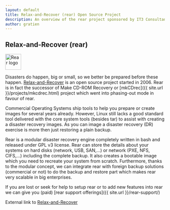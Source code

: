 ```yaml
---
layout: default
title: Relax-and-Recover (rear) Open Source Project
description: An overview of the rear project sponsored by IT3 Consultants
author: gratien
---
```


## Relax-and-Recover (rear)

<img src="{{ site.url }}/images/logo/rear_logo_100.png" width="50" height="50" alt="Rear logo">

Disasters do happen, big or small, so we better be prepared before these happen. [Relax-and-Recover](http://relax-and-recover.org) is an open source project started in 2006. Rear is in fact the successor of Make CD-ROM Recovery or [mkCDrec]({{ site.url }}/projects/mkcdrec.html) project which went into phasing-out mode in favour of rear.

Commercial Operating Systems ship tools to help you prepare or create images for several years already. However, Linux still lacks a good standard tool delivered with the core system tools (besides tar) to assist with creating a disaster recovery images. As you can image a disaster recovery (DR) exercise is more then just restoring a plain backup.

Rear is a modular disaster recovery engine completely written in bash and released under GPL v3 license. Rear can store the details about your systems on hard disks (network, USB, SAN,...) or network (PXE, NFS, CIFS,...) including the complete backup. It also creates a bootable image which you need to recreate your system from scratch. Furthermore, thanks to the modular concept, we can integrate rear with foreign backup solutions (commercial or not) to do the backup and restore part which makes rear very scalable in big enterprises.

If you are lost or seek for help to setup rear or to add new features into rear we can give you (paid) [rear support offerings]({{ site.url }}/rear-support/)

External link to [Relax-and-Recover](http://relax-and-recover.org/)
